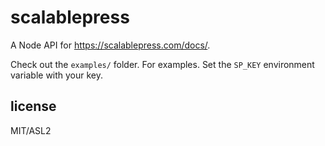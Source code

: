 # scalablepress

A Node API for <https://scalablepress.com/docs/>.

Check out the `examples/` folder. For examples. Set the `SP_KEY` environment variable with your key.

## license

MIT/ASL2
